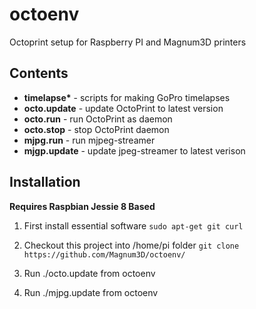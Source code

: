 # octoenv
Octoprint setup for Raspberry PI and Magnum3D printers

## Contents

  * __timelapse*__ - scripts for making GoPro timelapses
  * __octo.update__ - update OctoPrint to latest version
  * __octo.run__ - run OctoPrint as daemon
  * __octo.stop__ - stop OctoPrint daemon
  * __mjpg.run__ - run mjpeg-streamer
  * __mjgp.update__ - update jpeg-streamer to latest verison
  
## Installation

__Requires Raspbian Jessie 8 Based__

1. First install essential software
``
sudo apt-get git curl
``

2. Checkout this project into /home/pi folder
``
git clone https://github.com/Magnum3D/octoenv/
``

3. Run ./octo.update from octoenv
4. Run ./mjpg.update from octoenv

